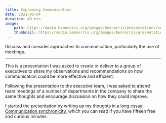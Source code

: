 ```yaml
---
title: Improving Communication
date: 2021-03-04
duration: 40 min
image:
    path: https://media.bennorris.org/images/bennorris/presentations/communication.png
    thumbnail: https://media.bennorris.org/images/bennorris/presentations/communication.png
---
```


Discuss and consider approaches to communication, particularly the use of meetings.

***

This is a presentation I was asked to create to deliver to a group of executives to share my observations and recommendations on how communication could be more effective and efficient.

Following the presentation to the executive team, I was asked to attend team meetings of a number of departments in the company to share the same thoughts and encourage discussion on how they could improve.

I started the presentation by writing up my thoughts in a long essay: [Communication synchronicity](https://bennorris.org/2021/01/21/communication-synchronicity), which you can read if you have fifteen free and curious minutes.